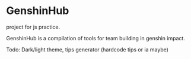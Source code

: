 # GenshinHub
project for js practice. 


GenshinHub is a compilation of tools for team building in genshin impact.


Todo:  Dark/light theme,  tips generator (hardcode tips or ia maybe)

